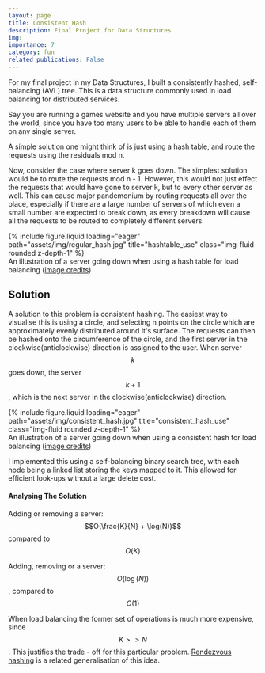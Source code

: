 ```yaml
---
layout: page
title: Consistent Hash
description: Final Project for Data Structures
img:
importance: 7
category: fun
related_publications: False
---
```


For my final project in my Data Structures, I built a consistently hashed, self-balancing (AVL) tree. This is a data structure commonly used in load balancing for distributed services.

Say you are running a games website and you have multiple servers all over the world, since you have too many users to be able to handle each of them on any single server.

A simple solution one might think of is just using a hash table, and route the requests using the residuals mod n.

Now, consider the case where server k goes down. The simplest solution would be to route the requests mod n - 1. However, this would not just effect the requests that would have gone to server k, but to every other server as well. This can cause major pandemonium by routing requests all over the place, especially if there are a large number of servers of which even a small number are expected to break down, as every breakdown will cause all the requests to be routed to completely different servers.

<div class="row">
    <div class="col-sm mt-3 mt-md-0">
        {% include figure.liquid loading="eager" path="assets/img/regular_hash.jpg" title="hashtable_use" class="img-fluid rounded z-depth-1" %}
    </div>
</div>
<div class="caption">
    An illustration of a server going down when using a hash table for load balancing (<a href="https://highscalability.com/consistent-hashing-algorithm" target="_blank">image credits</a>)
</div>

## Solution

A solution to this problem is consistent hashing. The easiest way to visualise this is using a circle, and selecting n points on the circle which are approximately evenly distributed around it's surface. The requests can then be hashed onto the circumference of the circle, and the first server in the clockwise(anticlockwise) direction is assigned to the user. When server $$k$$ goes down, the server $$k + 1$$, which is the next server in the clockwise(anticlockwise) direction.

<div class="row">
    <div class="col-sm mt-3 mt-md-0">
        {% include figure.liquid loading="eager" path="assets/img/consistent_hash.jpg" title="consistent_hash_use" class="img-fluid rounded z-depth-1" %}
    </div>
</div>
<div class="caption">
    An illustration of a server going down when using a consistent hash for load balancing (<a href="highscalability.com/consistent-hashing-algorithm" target="_blank">image credits</a>)
</div>

I implemented this using a self-balancing binary search tree, with each node being a linked list storing the keys mapped to it. This allowed for efficient look-ups without a large delete cost.

#### Analysing The Solution

Adding or removing a server: $$O(\frac{K}{N} + \log(N))$$ compared to $$O(K)$$

Adding, removing or a server: $$O(\log(N))$$, compared to $$O(1)$$

When load balancing the former set of operations is much more expensive, since $$K >> N$$. This justifies the trade - off for this particular problem. [Rendezvous hashing](https://en.wikipedia.org/wiki/Rendezvous_hashing) is a related generalisation of this idea.
